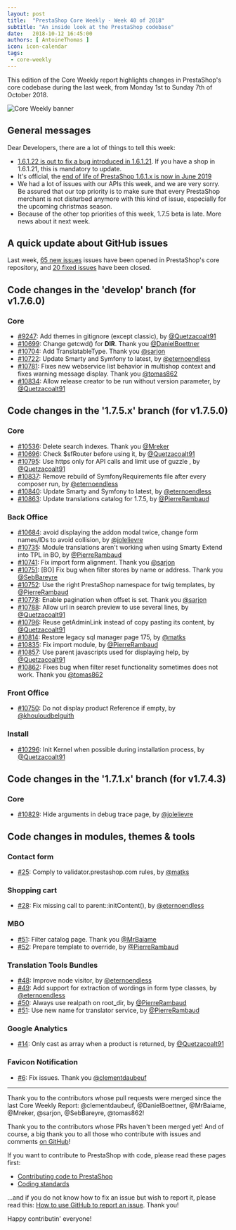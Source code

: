 ```yaml
---
layout: post
title:  "PrestaShop Core Weekly - Week 40 of 2018"
subtitle: "An inside look at the PrestaShop codebase"
date:   2018-10-12 16:45:00
authors: [ AntoineThomas ]
icon: icon-calendar
tags:
 - core-weekly
---
```


This edition of the Core Weekly report highlights changes in PrestaShop's core codebase during the last week, from Monday 1st to Sunday 7th of October 2018.

![Core Weekly banner](/assets/images/2017/04/core_weekly_banner.jpg)


## General messages

Dear Developers, there are a lot of things to tell this week:

* [1.6.1.22 is out to fix a bug introduced in 1.6.1.21](http://build.prestashop.com/news/prestashop-1-6-1-22-maintenance-release/). If you have a shop in 1.6.1.21, this is mandatory to update. 
* It's official, the [end of life of PrestaShop 1.6.1.x is now in June 2019](https://www.prestashop.com/en/blog/Maintenance-extension-PrestaShop-1-6)
* We had a lot of issues with our APIs this week, and we are very sorry. Be assured that our top priority is to make sure that every PrestaShop merchant is not disturbed anymore with this kind of issue, especially for the upcoming christmas season.
* Because of the other top priorities of this week, 1.7.5 beta is late. More news about it next week.


## A quick update about GitHub issues

Last week, [65 new issues](https://github.com/PrestaShop/PrestaShop/issues?utf8=%E2%9C%93&q=is:issue+created:2018-10-01..2018-10-07)  issues have been opened in PrestaShop's core repository, and [20 fixed issues](https://github.com/PrestaShop/PrestaShop/issues?utf8=%E2%9C%93&q=is:issue+label:fixed+closed:2018-10-01..2018-10-07) have been closed.


## Code changes in the 'develop' branch (for v1.7.6.0)

### Core

* [#9247](https://github.com/PrestaShop/PrestaShop/pull/9247): Add themes in gitignore (except classic), by [@Quetzacoalt91](https://github.com/Quetzacoalt91)
* [#10699](https://github.com/PrestaShop/PrestaShop/pull/10699): Change getcwd() for __DIR__. Thank you [@DanielBoettner](https://github.com/DanielBoettner)
* [#10704](https://github.com/PrestaShop/PrestaShop/pull/10704): Add TranslatableType. Thank you [@sarjon](https://github.com/sarjon)
* [#10722](https://github.com/PrestaShop/PrestaShop/pull/10722): Update Smarty and Symfony to latest, by [@eternoendless](https://github.com/eternoendless)
* [#10781](https://github.com/PrestaShop/PrestaShop/pull/10781): Fixes new webservice list behavior in multishop context and fixes warning message display. Thank you [@tomas862](https://github.com/tomas862)
* [#10834](https://github.com/PrestaShop/PrestaShop/pull/10834): Allow release creator to be run without version parameter, by [@Quetzacoalt91](https://github.com/Quetzacoalt91)


## Code changes in the '1.7.5.x' branch (for v1.7.5.0)

### Core

* [#10536](https://github.com/PrestaShop/PrestaShop/pull/10536): Delete search indexes. Thank you [@Mreker](https://github.com/Mreker)
* [#10696](https://github.com/PrestaShop/PrestaShop/pull/10696): Check $sfRouter before using it, by [@Quetzacoalt91](https://github.com/Quetzacoalt91)
* [#10795](https://github.com/PrestaShop/PrestaShop/pull/10795): Use https only for API calls and limit use of guzzle , by [@Quetzacoalt91](https://github.com/Quetzacoalt91)
* [#10837](https://github.com/PrestaShop/PrestaShop/pull/10837): Remove rebuild of SymfonyRequirements file after every composer run, by [@eternoendless](https://github.com/eternoendless)
* [#10840](https://github.com/PrestaShop/PrestaShop/pull/10840): Update Smarty and Symfony to latest, by [@eternoendless](https://github.com/eternoendless)
* [#10863](https://github.com/PrestaShop/PrestaShop/pull/10863): Update translations catalog for 1.7.5, by [@PierreRambaud](https://github.com/PierreRambaud)


### Back Office

* [#10684](https://github.com/PrestaShop/PrestaShop/pull/10684): avoid displaying the addon modal twice, change form names/IDs to avoid collision, by [@jolelievre](https://github.com/jolelievre)
* [#10735](https://github.com/PrestaShop/PrestaShop/pull/10735): Module translations aren't working when using Smarty Extend into TPL in BO, by [@PierreRambaud](https://github.com/PierreRambaud)
* [#10741](https://github.com/PrestaShop/PrestaShop/pull/10741): Fix import form alignment. Thank you [@sarjon](https://github.com/sarjon)
* [#10751](https://github.com/PrestaShop/PrestaShop/pull/10751):  [BO] Fix bug when filter stores by name or address. Thank you [@SebBareyre](https://github.com/SebBareyre)
* [#10752](https://github.com/PrestaShop/PrestaShop/pull/10752): Use the right PrestaShop namespace for twig templates, by [@PierreRambaud](https://github.com/PierreRambaud)
* [#10778](https://github.com/PrestaShop/PrestaShop/pull/10778): Enable pagination when offset is set. Thank you [@sarjon](https://github.com/sarjon)
* [#10788](https://github.com/PrestaShop/PrestaShop/pull/10788): Allow url in search preview to use several lines, by [@Quetzacoalt91](https://github.com/Quetzacoalt91)
* [#10796](https://github.com/PrestaShop/PrestaShop/pull/10796): Reuse getAdminLink instead of copy pasting its content, by [@Quetzacoalt91](https://github.com/Quetzacoalt91)
* [#10814](https://github.com/PrestaShop/PrestaShop/pull/10814): Restore legacy sql manager page 175, by [@matks](https://github.com/matks)
* [#10835](https://github.com/PrestaShop/PrestaShop/pull/10835): Fix import module, by [@PierreRambaud](https://github.com/PierreRambaud)
* [#10857](https://github.com/PrestaShop/PrestaShop/pull/10857): Use parent javascripts used for displaying help, by [@Quetzacoalt91](https://github.com/Quetzacoalt91)
* [#10862](https://github.com/PrestaShop/PrestaShop/pull/10862): Fixes bug when filter reset functionality sometimes does not work. Thank you [@tomas862](https://github.com/tomas862)


### Front Office

* [#10750](https://github.com/PrestaShop/PrestaShop/pull/10750): Do not display product Reference if empty, by [@khouloudbelguith](https://github.com/khouloudbelguith)


### Install

* [#10296](https://github.com/PrestaShop/PrestaShop/pull/10296): Init Kernel when possible during installation process, by [@Quetzacoalt91](https://github.com/Quetzacoalt91)


##  Code changes in the '1.7.1.x' branch (for v1.7.4.3)

### Core

* [#10829](https://github.com/PrestaShop/PrestaShop/pull/10829): Hide arguments in debug trace page, by [@jolelievre](https://github.com/jolelievre)


## Code changes in modules, themes & tools

### Contact form

* [#25](https://github.com/PrestaShop/contactform/pull/25): Comply to validator.prestashop.com rules, by [@matks](https://github.com/matks)


### Shopping cart

* [#28](https://github.com/PrestaShop/ps_shoppingcart/pull/28): Fix missing call to parent::initContent(), by [@eternoendless](https://github.com/eternoendless)


### MBO

* [#51](https://github.com/PrestaShop/ps_mbo/pull/51): Filter catalog page. Thank you [@MrBaiame](https://github.com/MrBaiame)
* [#52](https://github.com/PrestaShop/ps_mbo/pull/52): Prepare template to override, by [@PierreRambaud](https://github.com/PierreRambaud)


### Translation Tools Bundles

* [#48](https://github.com/PrestaShop/TranslationToolsBundle/pull/48): Improve node visitor, by [@eternoendless](https://github.com/eternoendless)
* [#49](https://github.com/PrestaShop/TranslationToolsBundle/pull/49): Add support for extraction of wordings in form type classes, by [@eternoendless](https://github.com/eternoendless)
* [#50](https://github.com/PrestaShop/TranslationToolsBundle/pull/50): Always use realpath on root_dir, by [@PierreRambaud](https://github.com/PierreRambaud)
* [#51](https://github.com/PrestaShop/TranslationToolsBundle/pull/51): Use new name for translator service, by [@PierreRambaud](https://github.com/PierreRambaud)


### Google Analytics

* [#14](https://github.com/PrestaShop/ps_googleanalytics/pull/14): Only cast as array when a product is returned, by [@Quetzacoalt91](https://github.com/Quetzacoalt91)


### Favicon Notification

* [#6](https://github.com/PrestaShop/ps_faviconnotificationbo/pull/6): Fix issues. Thank you [@clementdaubeuf](https://github.com/clementdaubeuf)


<hr />

Thank you to the contributors whose pull requests were merged since the last Core Weekly Report: @clementdaubeuf, @DanielBoettner, @MrBaiame, @Mreker, @sarjon, @SebBareyre, @tomas862!

Thank you to the contributors whose PRs haven't been merged yet! And of course, a big thank you to all those who contribute with issues and comments [on GitHub](https://github.com/PrestaShop/PrestaShop)!

If you want to contribute to PrestaShop with code, please read these pages first:

 * [Contributing code to PrestaShop](https://devdocs.prestashop.com/1.7/contribute/contribution-guidelines/)
 * [Coding standards](https://devdocs.prestashop.com/1.7/development/coding-standards/)

...and if you do not know how to fix an issue but wish to report it, please read this: [How to use GitHub to report an issue](https://devdocs.prestashop.com/1.7/contribute/contribute-reporting-issues/). Thank you!

Happy contributin' everyone!
